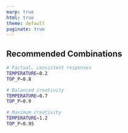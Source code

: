 ```yaml
---
marp: true
html: true
theme: default
paginate: true
---
```

<style>
.dodgerblue {
  color: dodgerblue;
}
</style>
## Recommended Combinations

```bash
# Factual, consistent responses
TEMPERATURE=0.2
TOP_P=0.8

# Balanced creativity
TEMPERATURE=0.7
TOP_P=0.9

# Maximum creativity
TEMPERATURE=1.2
TOP_P=0.95
```


